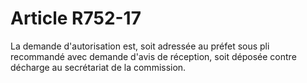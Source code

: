 # Article R752-17

La demande d'autorisation est, soit adressée au préfet sous pli recommandé avec demande d'avis de réception, soit déposée contre décharge au secrétariat de la commission.
